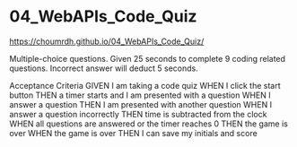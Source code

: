 # 04_WebAPIs_Code_Quiz
https://choumrdh.github.io/04_WebAPIs_Code_Quiz/

Multiple-choice questions. 
Given 25 seconds to complete 9 coding related questions.
Incorrect answer will deduct 5 seconds.


Acceptance Criteria
GIVEN I am taking a code quiz
WHEN I click the start button
THEN a timer starts and I am presented with a question
WHEN I answer a question
THEN I am presented with another question
WHEN I answer a question incorrectly
THEN time is subtracted from the clock
WHEN all questions are answered or the timer reaches 0
THEN the game is over
WHEN the game is over
THEN I can save my initials and score
